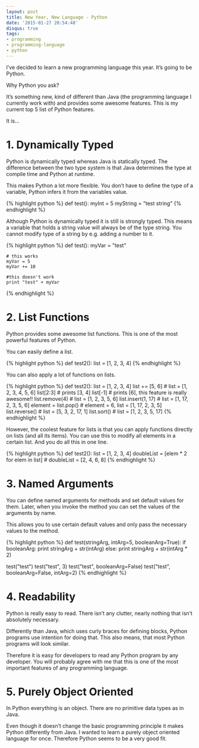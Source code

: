 ```yaml
---
layout: post
title: New Year, New Language - Python
date: '2015-01-27 20:54:48'
disqus: true
tags:
- programming
- programming-language
- python
---
```



I’ve decided to learn a new programming language this year. It’s going to be Python.

Why Python you ask?

It’s something new, kind of different than Java (the programming language I currently work with) and provides some awesome features. This is my current top 5 list of Python features.

It is…


# 1. Dynamically Typed

Python is dynamically typed whereas Java is statically typed. The difference between the two type system is that Java determines the type at compile time and Python at runtime.

This makes Python a lot more flexible. You don’t have to define the type of a variable, Python infers it from the variables value.

{% highlight python %}
def test():
    myInt = 5
    myString = "test string"
{% endhighlight %}

Although Python is dynamically typed it is still is strongly typed. This means a variable that holds a string value will always be of the type string. You cannot modify type of a string by e.g. adding a number to it.

{% highlight python %}
def test():
    myVar = "test"

    # this works
    myVar = 5
    myVar += 10

    #this doesn't work
    print "test" + myVar
{% endhighlight %}


# 2. List Functions

Python provides some awesome list functions. This is one of the most powerful features of Python.

You can easily define a list.

{% highlight python %}
def test2():
    list = [1, 2, 3, 4]
{% endhighlight %}

You can also apply a lot of functions on lists.

{% highlight python %}
def test2():
    list = [1, 2, 3, 4]
    list += [5, 6] # list = [1, 2, 3, 4, 5, 6]
    list[2:3] # prints [3, 4]
    list[-1] # prints [6], this feature is really awesome!!
    list.remove(4) # list = [1, 2, 3, 5, 6]
    list.insert(1, 17) # list = [1, 17, 2, 3, 5, 6]
    element = list.pop() # element = 6, list = [1, 17, 2, 3, 5]
    list.reverse() # list = [5, 3, 2, 17, 1]
    list.sort() # list = [1, 2, 3, 5, 17]
{% endhighlight %}

However, the coolest feature for lists is that you can apply functions directly on lists (and all its items). You can use this to modify all elements in a certain list. And you do all this in one line.

{% highlight python %}
def test2():
    list = [1, 2, 3, 4]
    doubleList = [elem * 2 for elem in list]
    # doubleList = [2, 4, 6, 8]
{% endhighlight %}

# 3. Named Arguments

You can define named arguments for methods and set default values for them. Later, when you invoke the method you can set the values of the arguments by name.

This allows you to use certain default values and only pass the necessary values to the method.

{% highlight python %}
def test(stringArg, intArg=5, booleanArg=True):
    if booleanArg:
        print stringArg + str(intArg)
    else:
        print stringArg + str(intArg * 2)

test("test")
test("test", 3)
test("test", booleanArg=False)
test("test", booleanArg=False, intArg=2)
{% endhighlight %}

# 4. Readability

Python is really easy to read. There isn’t any clutter, nearly nothing that isn’t absolutely necessary.

Differently than Java, which uses curly braces for defining blocks, Python programs use intention for doing that. This also means, that most Python programs will look similar.

Therefore it is easy for developers to read any Python program by any developer. You will probably agree with me that this is one of the most important features of any programming language.


# 5. Purely Object Oriented

In Python everything is an object. There are no primitive data types as in Java.

Even though it doesn’t change the basic programming principle it makes Python differently from Java. I wanted to learn a purely object oriented language for once. Therefore Python seems to be a very good fit.
